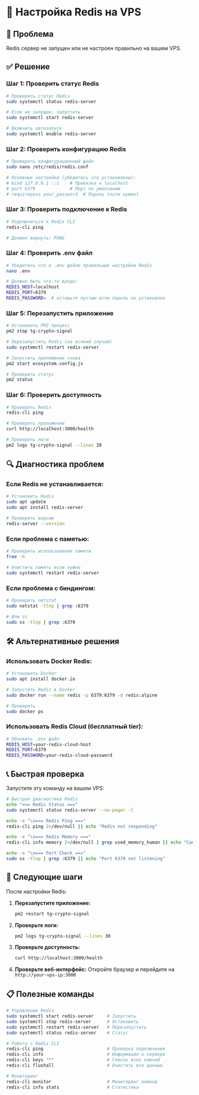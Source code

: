# 🔧 Настройка Redis на VPS

## 🚨 Проблема
Redis сервер не запущен или не настроен правильно на вашем VPS.

## ✅ Решение

### Шаг 1: Проверить статус Redis
```bash
# Проверить статус Redis
sudo systemctl status redis-server

# Если не запущен, запустить
sudo systemctl start redis-server

# Включить автозапуск
sudo systemctl enable redis-server
```

### Шаг 2: Проверить конфигурацию Redis
```bash
# Проверить конфигурационный файл
sudo nano /etc/redis/redis.conf

# Основные настройки (убедитесь что установлены):
# bind 127.0.0.1 ::1    # Привязка к localhost
# port 6379             # Порт по умолчанию
# requirepass your_password  # Пароль (если нужен)
```

### Шаг 3: Проверить подключение к Redis
```bash
# Подключиться к Redis CLI
redis-cli ping

# Должен вернуть: PONG
```

### Шаг 4: Проверить .env файл
```bash
# Убедитесь что в .env файле правильные настройки Redis
nano .env

# Должно быть что-то вроде:
REDIS_HOST=localhost
REDIS_PORT=6379
REDIS_PASSWORD=  # оставьте пустым если пароль не установлен
```

### Шаг 5: Перезапустить приложение
```bash
# Остановить PM2 процесс
pm2 stop tg-crypto-signal

# Перезапустить Redis (на всякий случай)
sudo systemctl restart redis-server

# Запустить приложение снова
pm2 start ecosystem.config.js

# Проверить статус
pm2 status
```

### Шаг 6: Проверить доступность
```bash
# Проверить Redis
redis-cli ping

# Проверить приложение
curl http://localhost:3000/health

# Проверить логи
pm2 logs tg-crypto-signal --lines 20
```

## 🔍 Диагностика проблем

### Если Redis не устанавливается:
```bash
# Установить Redis
sudo apt update
sudo apt install redis-server

# Проверить версию
redis-server --version
```

### Если проблема с памятью:
```bash
# Проверить использование памяти
free -h

# Очистить память если нужно
sudo systemctl restart redis-server
```

### Если проблема с биндингом:
```bash
# Проверить netstat
sudo netstat -tlnp | grep :6379

# Или ss
sudo ss -tlnp | grep :6379
```

## 🛠️ Альтернативные решения

### Использовать Docker Redis:
```bash
# Установить Docker
sudo apt install docker.io

# Запустить Redis в Docker
sudo docker run --name redis -p 6379:6379 -d redis:alpine

# Проверить
sudo docker ps
```

### Использовать Redis Cloud (бесплатный tier):
```bash
# Обновить .env файл
REDIS_HOST=your-redis-cloud-host
REDIS_PORT=6379
REDIS_PASSWORD=your-redis-cloud-password
```

## 📞 Быстрая проверка

Запустите эту команду на вашем VPS:
```bash
# Быстрая диагностика Redis
echo "=== Redis Status ==="
sudo systemctl status redis-server --no-pager -l

echo -e "\n=== Redis Ping ==="
redis-cli ping 2>/dev/null || echo "Redis not responding"

echo -e "\n=== Redis Memory ==="
redis-cli info memory 2>/dev/null | grep used_memory_human || echo "Cannot get memory info"

echo -e "\n=== Port Check ==="
sudo ss -tlnp | grep :6379 || echo "Port 6379 not listening"
```

## 🎯 Следующие шаги

После настройки Redis:

1. **Перезапустите приложение:**
   ```bash
   pm2 restart tg-crypto-signal
   ```

2. **Проверьте логи:**
   ```bash
   pm2 logs tg-crypto-signal --lines 30
   ```

3. **Проверьте доступность:**
   ```bash
   curl http://localhost:3000/health
   ```

4. **Проверьте веб-интерфейс:**
   Откройте браузер и перейдите на `http://your-vps-ip:3000`

## 📋 Полезные команды

```bash
# Управление Redis
sudo systemctl start redis-server     # Запустить
sudo systemctl stop redis-server      # Остановить
sudo systemctl restart redis-server   # Перезапустить
sudo systemctl status redis-server    # Статус

# Работа с Redis CLI
redis-cli ping                        # Проверка подключения
redis-cli info                        # Информация о сервере
redis-cli keys "*"                    # Список всех ключей
redis-cli flushall                    # Очистить все данные

# Мониторинг
redis-cli monitor                     # Мониторинг команд
redis-cli info stats                  # Статистика
```
